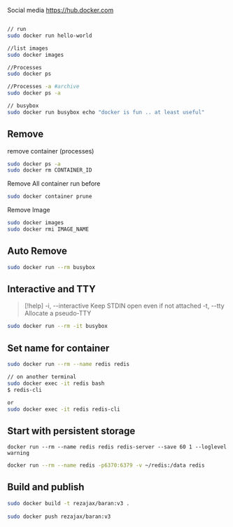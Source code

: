Social media
https://hub.docker.com 



```bash

// run 
sudo docker run hello-world

//list images 
sudo docker images

//Processes 
sudo docker ps

//Processes -a #archive
sudo docker ps -a

// busybox 
sudo docker run busybox echo "docker is fun .. at least useful"

```

## Remove

remove container (processes)
```bash
sudo docker ps -a
sudo docker rm CONTAINER_ID
```
Remove All container run before
```bash
sudo docker container prune
```

Remove Image
```bash
sudo docker images
sudo docker rmi IMAGE_NAME
```


## Auto Remove
```bash
sudo docker run --rm busybox
```

## Interactive and TTY

>[!help]
>-i, --interactive                      Keep STDIN open even if not attached
> -t, --tty                              Allocate a pseudo-TTY


```bash
sudo docker run --rm -it busybox
```



## Set name for container
```bash
sudo docker run --rm --name redis redis

// on another terminal
sudo docker exec -it redis bash
$ redis-cli

or
sudo docker exec -it redis redis-cli

```


## Start with persistent storage

```console
docker run --rm --name redis redis redis-server --save 60 1 --loglevel warning
```



```bash
docker run --rm --name redis -p6370:6379 -v ~/redis:/data redis
```



## Build and publish

```bash
sudo docker build -t rezajax/baran:v3 .
 
sudo docker push rezajax/baran:v3

```
